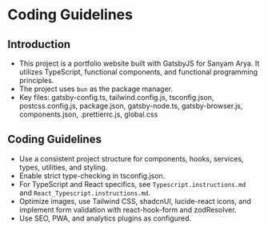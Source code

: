 # Coding Guidelines

## Introduction
- This project is a portfolio website built with GatsbyJS for Sanyam Arya. It utilizes TypeScript, functional components, and functional programming principles.
- The project uses `bun` as the package manager.
- Key files: gatsby-config.ts, tailwind.config.js, tsconfig.json, postcss.config.js, package.json, gatsby-node.ts, gatsby-browser.js, components.json, .prettierrc.js, global.css

## Coding Guidelines
- Use a consistent project structure for components, hooks, services, types, utilities, and styling.
- Enable strict type-checking in tsconfig.json.
- For TypeScript and React specifics, see `Typescript.instructions.md` and `React_Typescript.instructions.md`.
- Optimize images, use Tailwind CSS, shadcnUI, lucide-react icons, and implement form validation with react-hook-form and zodResolver.
- Use SEO, PWA, and analytics plugins as configured.